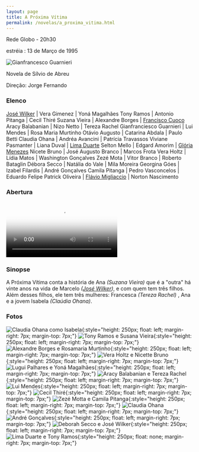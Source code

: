 ```yaml
---
layout: page
title: A Próxima Vítima
permalink: /novelas/a_proxima_vitima.html
---
```


Rede Globo - 20h30

estréia : 13 de Março de 1995

![Gianfrancesco Guarnieri](/novelas/img/a_proxima_vitima_gianfrancesco_guarnieri.jpg)

Novela de Sílvio de Abreu

Direção: Jorge Fernando

### Elenco

[José Wilker](/novelas/jose_wilker.html) | Vera Gimenez | Yoná Magalhães
Tony Ramos | Antonio Pitanga | Cecil Thiré
Suzana Vieira | Alexandre Borges | [Francisco Cuoco](/novelas/francisco_cuoco.html)
Aracy Balabanian | Nizo Netto | Tereza Rachel
Gianfranciesco Guarnieri | Lui Mendes | Rosa Maria Murtinho
Otávio Augusto | Catarina Abdala | Paulo Betti
Claudia Ohana | Andréa Avancini | Patrícia Travassos
Viviane Pasmanter | Liana Duval | [Lima Duarte](/novelas/lima_duarte.html)
Selton Mello | Edgard Amorim | [Glória Menezes](/novelas/gloria_menezes.html)
Nicete Bruno | José Augusto Branco | Marcos Frota
Vera Holtz | Lídia Matos | Washington Gonçalves
Zezé Mota | Vitor Branco | Roberto Bataglin
Débora Secco | Natália do Vale | Mila Moreira
Georgina Góes | Izabel Filardis | André Gonçalves
Camila Pitanga | Pedro Vasconcelos | Eduardo Felipe
Patrick Oliveira | [Flávio Migliaccio](/novelas/flavio_migliaccio.html) | Norton Nascimento

### Abertura

<video poster="/novelas/img/a_proxima_vitima_abertura.png" id="player" playsinline controls>
    <source src="https://objectstorage.sa-saopaulo-1.oraclecloud.com/n/grwdgud0delr/b/victor3d.com.br/o/novelas%2Fa_proxima_vitima_1995.mp4" type="video/mp4">
</video>

### Sinopse

A Próxima Vítima conta a história de Ana *(Suzana Vieira)* que é a "outra" há vinte anos na vida de Marcelo *([José Wilker](/novelas/jose_wilker.html))*, e com quem tem três filhos. Além desses filhos, ele tem três mulheres: Francesca *(Tereza Rachel)* , Ana e a jovem Isabela *(Claúdia Ohana)*.

### Fotos

![Claudia Ohana como Isabela](/novelas/img/a_proxima_vitima_claudia_ohana.jpg){:style="height: 250px; float: left; margin-right: 7px; margin-top: 7px;"}
![Tony Ramos e Susana Vieira](/novelas/img/a_proxima_vitima_tony_ramos_e_susana_vieira.jpg){:style="height: 250px; float: left; margin-right: 7px; margin-top: 7px;"}
![Alexandre Borges e Rosamaria Murtinho](/novelas/img/a_proxima_vitima_alexandre_borges_e_rosamaria_murtinho.jpg){:style="height: 250px; float: left; margin-right: 7px; margin-top: 7px;"}
![Vera Holtz e Nicette Bruno](/novelas/img/a_proxima_vitima_vera_holtz_e_nicette_bruno.jpg){:style="height: 250px; float: left; margin-right: 7px; margin-top: 7px;"}
![Lugui Palhares e Yoná Magalhães](/novelas/img/a_proxima_vitima_lugui_palhares_e_yona_magalhaes.jpg){:style="height: 250px; float: left; margin-right: 7px; margin-top: 7px;"}
![Aracy Balabanian e Tereza Rachel](/novelas/img/a_proxima_vitima_aracy_balabanian_e_tereza_rachel.jpg){:style="height: 250px; float: left; margin-right: 7px; margin-top: 7px;"}
![Lui Mendes](/novelas/img/a_proxima_vitima_lui_mendes.jpg){:style="height: 250px; float: left; margin-right: 7px; margin-top: 7px;"}
![Cecil Thiré](/novelas/img/a_proxima_vitima_cecil_thire.jpg){:style="height: 250px; float: left; margin-right: 7px; margin-top: 7px;"}
![Zezé Motta e Camila Pitanga](/novelas/img/a_proxima_vitima_zeze_motta_e_camila_pitanga.jpg){:style="height: 250px; float: left; margin-right: 7px; margin-top: 7px;"}
![Claudia Ohana](/novelas/img/a_proxima_vitima_claudia_ohana2.jpg){:style="height: 250px; float: left; margin-right: 7px; margin-top: 7px;"}
![André Gonçalves](/novelas/img/a_proxima_vitima_andre_goncalves.jpg){:style="height: 250px; float: left; margin-right: 7px; margin-top: 7px;"}
![Deborah Secco e José Wilker](/novelas/img/a_proxima_vitima_deborah_secco_e_jose_wilker.jpg){:style="height: 250px; float: left; margin-right: 7px; margin-top: 7px;"}
![Lima Duarte e Tony Ramos](/novelas/img/a_proxima_vitima_lima_duarte_e_tony_ramos.jpg){:style="height: 250px; float: none; margin-right: 7px; margin-top: 7px;"}

